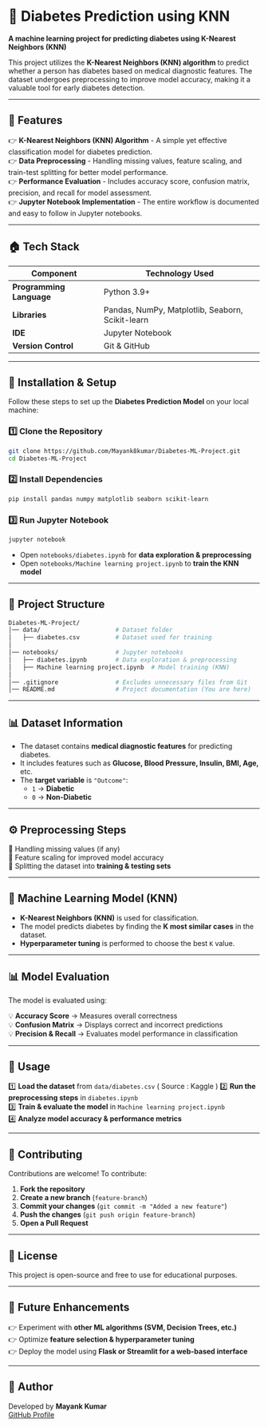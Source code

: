 # 🏥 Diabetes Prediction using KNN  
**A machine learning project for predicting diabetes using K-Nearest Neighbors (KNN)**  

This project utilizes the **K-Nearest Neighbors (KNN) algorithm** to predict whether a person has diabetes based on medical diagnostic features. The dataset undergoes preprocessing to improve model accuracy, making it a valuable tool for early diabetes detection.  

---

## 🚀 Features  

👉 **K-Nearest Neighbors (KNN) Algorithm** - A simple yet effective classification model for diabetes prediction.  
👉 **Data Preprocessing** - Handling missing values, feature scaling, and train-test splitting for better model performance.  
👉 **Performance Evaluation** - Includes accuracy score, confusion matrix, precision, and recall for model assessment.  
👉 **Jupyter Notebook Implementation** - The entire workflow is documented and easy to follow in Jupyter notebooks.  

---

## 🏠 Tech Stack  

| Component       | Technology Used         |
|----------------|------------------------|
| **Programming Language** | Python 3.9+  |
| **Libraries**   | Pandas, NumPy, Matplotlib, Seaborn, Scikit-learn  |
| **IDE**        | Jupyter Notebook       |
| **Version Control** | Git & GitHub |

---

## 🔧 Installation & Setup  

Follow these steps to set up the **Diabetes Prediction Model** on your local machine:  

### **1️⃣ Clone the Repository**  
```bash
git clone https://github.com/Mayank8kumar/Diabetes-ML-Project.git
cd Diabetes-ML-Project
```

### **2️⃣ Install Dependencies**  
```bash
pip install pandas numpy matplotlib seaborn scikit-learn
```

### **3️⃣ Run Jupyter Notebook**  
```bash
jupyter notebook
```
- Open `notebooks/diabetes.ipynb` for **data exploration & preprocessing**  
- Open `notebooks/Machine learning project.ipynb` to **train the KNN model**  

---

## 📂 Project Structure  

```bash
Diabetes-ML-Project/
│── data/                     # Dataset folder  
│   ├── diabetes.csv          # Dataset used for training  
│  
│── notebooks/                # Jupyter notebooks  
│   ├── diabetes.ipynb        # Data exploration & preprocessing  
│   ├── Machine learning project.ipynb  # Model training (KNN)  
│  
│── .gitignore                # Excludes unnecessary files from Git  
│── README.md                 # Project documentation (You are here)  
```

---

## 📊 Dataset Information  

- The dataset contains **medical diagnostic features** for predicting diabetes.  
- It includes features such as **Glucose, Blood Pressure, Insulin, BMI, Age,** etc.  
- The **target variable** is `"Outcome"`:  
  - `1` → **Diabetic**  
  - `0` → **Non-Diabetic**  

---

## ⚙️ Preprocessing Steps  

💚 Handling missing values (if any)  
💚 Feature scaling for improved model accuracy  
💚 Splitting the dataset into **training & testing sets**  

---

## 🤖 Machine Learning Model (KNN)  

- **K-Nearest Neighbors (KNN)** is used for classification.  
- The model predicts diabetes by finding the **K most similar cases** in the dataset.  
- **Hyperparameter tuning** is performed to choose the best `K` value.  

---

## 📊 Model Evaluation  

The model is evaluated using:  

💡 **Accuracy Score** → Measures overall correctness  
💡 **Confusion Matrix** → Displays correct and incorrect predictions  
💡 **Precision & Recall** → Evaluates model performance in classification  

---

## 📌 Usage  

1️⃣ **Load the dataset** from `data/diabetes.csv` ( Source : Kaggle )
2️⃣ **Run the preprocessing steps** in `diabetes.ipynb`  
3️⃣ **Train & evaluate the model** in `Machine learning project.ipynb`  
4️⃣ **Analyze model accuracy & performance metrics**  

---

## 🤝 Contributing  

Contributions are welcome! To contribute:  

1. **Fork the repository**  
2. **Create a new branch** (`feature-branch`)  
3. **Commit your changes** (`git commit -m "Added a new feature"`)  
4. **Push the changes** (`git push origin feature-branch`)  
5. **Open a Pull Request**  

---

## 📝 License  

This project is open-source and free to use for educational purposes.  

---

## 🌟 Future Enhancements  

👉 Experiment with **other ML algorithms (SVM, Decision Trees, etc.)**  
👉 Optimize **feature selection & hyperparameter tuning**  
👉 Deploy the model using **Flask or Streamlit for a web-based interface**  

---

## 👤 Author  

Developed by **Mayank Kumar**  
[GitHub Profile](https://github.com/Mayank8kumar)  

